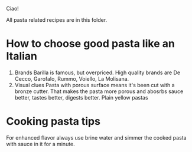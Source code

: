 Ciao!

All pasta related recipes are in this folder.

# How to choose good pasta like an Italian
1. Brands
Barilla is famous, but overpriced. High quality brands are De Cecco, Garofalo, Rummo, Voiello, La Molisana.
2. Visual clues
Pasta with porous surface means it's been cut with a bronze cutter. That makes the pasta more porous and abosrbs sauce better, tastes better, digests better. Plain yellow pastas 

# Cooking pasta tips
For enhanced flavor always use brine water and simmer the cooked pasta with sauce in it for a minute.
